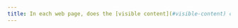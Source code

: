 ```yaml
---
title: In each web page, does the [visible content](#visible-content) carrying information remain present when the [style sheets](#style-sheet) are deactivated?
---
```

